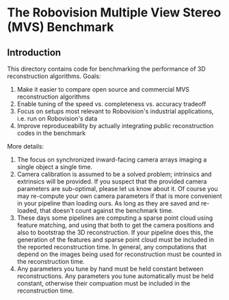 # The Robovision Multiple View Stereo (MVS) Benchmark

## Introduction

This directory contains code for benchmarking the performance of 3D reconstruction algorithms. Goals:

1. Make it easier to compare open source and commercial MVS reconstruction algorithms
1. Enable tuning of the speed vs. completeness vs. accuracy tradeoff
1. Focus on setups most relevant to Robovision's industrial applications, i.e. run on Robovision's data
1. Improve reproduceability by actually integrating public reconstruction codes in the benchmark

More details:

1. The focus on synchronized inward-facing camera arrays imaging a single object a single time.
1. Camera calibration is assumed to be a solved problem; intrinsics and extrinsics will be provided. If you suspect that the provided camera parameters are sub-optimal, please let us know about it. Of course you may re-compute your own camera parameters if that is more convenient in your pipeline than loading ours. As long as they are saved and re-loaded, that doesn't count against the benchmark time.
1. These days some pipelines are computing a sparse point cloud using feature matching, and using that both to get the camera positions and also to bootstrap the 3D reconstruction. If your pipeline does this, the generation of the features and sparse point cloud must be included in the reported reconstruction time. In general, any computations that depend on the images being used for reconstruction must be counted in the reconstruction time. 
1. Any parameters you tune by hand must be held constant between reconstructions. Any parameters you tune automatically must be held constant, otherwise their compuation must be included in the reconstruction time.

For context, this benchmark is similar to the Middlebury Multi-View Stereo Benchmark: http://vision.middlebury.edu/mview/. Some differences:

1. We have higher resolution images
1. Middlebury includes benchmarks with many views; our setup is most similar to "dino sparse ring" case
1. Middlebury used a laser scanner and a spherical gantry to generate high quality ground truth data. Our ground truth will just be pmvs2 run with very high quality settings, with outliers removed manually.
1. On the upside, our imgages are all captured simultaneously, so there is no illumination variation between shots, as there is with a spherical gantry
1. We do not have a fancy online interface for viewing results or submissions, etc... 

A note about rigor: this is NOT a research oriented benchmark. I am developing it in one day. Think of it as a tool for us to use in communication with vendors, that is at least better than looking at one point cloud and going "meh, looks good..."

## Dependencies

These instructions are for Ubuntu 14.04

C++ development stuff
    `sudo apt-get install build-essential`
    `sudo apt-get install cmake cmake-curses-gui`
    `sudo apt-get install git g++`

python stuff
    `sudo apt-get install python3 python3-numpy python3-pandas python3-scipy python3-networkx`

Optional:
For one of my point cloud comparison implementations, I used the default pcl in ubuntu 14.04:
    `sudo apt-get install libpcl-1.7-all-dev`
At the time of writing you can ignore that.

## Building

1. Clone everything repo using `git clone --recursive git@github.com:drewm1980/multi_view_stereo_benchmark.git`.  This will pull down the code for the benchmark itself, the dataset, and all of the dependencies.  

1. The benchmark is a mix of Python 3 and C++ wrapped in python. You must first build the C++ parts:
    `cd multi_view_stereo_benchmark`
    `ccmake .`
    (press `c` to configure, `e` if PCL stuff throws errors, `g` to generate Makefiles and exit)
    `make`

1. Build the reconstruction algorithms by running bootstrap.sh. See extern/README.md for details.

## Running
1. Run `./reconstruct.py` to generate all of the point cloud reconstructions
1. Run `./benchmark.py` to perform all of point cloud comparisons and output the benchmark results

## FAQ

1. Why are the images upside down? Because my cameras are mounted upside down.
1. Why is the directory structure the way it is? This benchmark evolved out of another internal benchmark and I'm trying to keep it mostly compatible.
1. Why are the images so dark/underexposed? Exposure is locked down on my rig, and we also image some more reflective objects that are not in the benchmark. In general, saturation in overexposed images is worse than low SNR in underexposed images, so I err on the side of dark. Also these are machine vision cameras, not DSLR/smartphones; the data has not gone through any fancy image filters to make them look good.

## Current Status

Algorithms in the benchmark:

1. PMVS2, fully working
1. gipuma, compiles and runs, full pipeline not working yet

Input formats in the benchmark:

1. PMVS2 format, complete
1. middlebury format, coded but not tested at all yet

## Licensing

The code for the benchmark itself is developed commercially by Robovision Integrated Solutons NV, and shared under the MIT license. See LICENSE.txt for the standard details. We shared it online to simplify some of our collaborations with partners. If you use it and like it, tell everyone how awesome we are. If you use it and hate it, tell nobody!

Each algorithm we include in the benchmark has its own license. At the time of writing, their licenses don't matter much because we run them as executables, not by linking (or calling) their API's.

